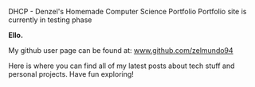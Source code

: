 DHCP - Denzel's Homemade Computer Science Portfolio 
Portfolio site is currently in testing phase

<b>Ello.</b>

My github user page can be found at: www.github.com/zelmundo94

Here is where you can find all of my latest posts about tech stuff  and personal projects. Have fun exploring!

